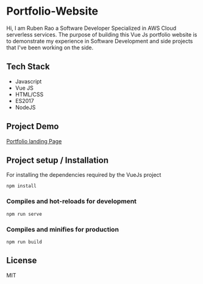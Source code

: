 # Portfolio-Website

Hi, I am Ruben Rao a Software Developer Specialized in AWS Cloud serverless services.
The purpose of building this Vue Js portfolio website is to demonstrate my experience in Software Development and side projects that I've been working on the side.

##

## Tech Stack

- Javascript
- Vue JS
- HTML/CSS
- ES2017
- NodeJS

## Project Demo

[Portfolio landing Page](https://portfolio-website-two-gamma.vercel.app/ 'Portfolio Homepage')

## Project setup / Installation

For installing the dependencies required by the VueJs project

```
npm install
```

### Compiles and hot-reloads for development

```
npm run serve
```

### Compiles and minifies for production

```
npm run build
```

## License

MIT
